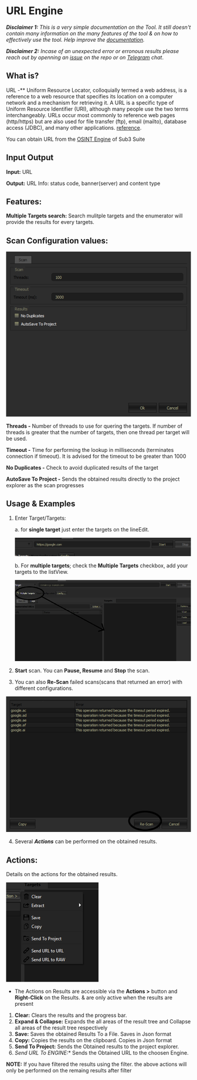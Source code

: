 # URL Engine 

***Disclaimer 1:** This is a very simple documentation on the Tool. It still doesn't contain many information on the many features of the tool & on how to effectively use the tool. Help improve the [documentation](https://github.com/3nock/s3s_doc).*

***Disclaimer 2:** Incase of an unexpected error or erronous results please reach out by openning an [issue](https://github.com/3nock/sub3suite/issues) on the repo or on [Telegram](https://t.me/sub3suite) chat*.

## What is? 

URL -** Uniform Resource Locator, colloquially termed a web address, is a reference to a web resource that specifies its location on a computer network and a mechanism for retrieving it. 
A URL is a specific type of Uniform Resource Identifier (URI), although many people use the two terms interchangeably. 
URLs occur most commonly to reference web pages (http/https) but are also used for file transfer (ftp), email (mailto), database access (JDBC), and many other applications.
[reference](https://en.wikipedia.org/wiki/URL).

You can obtain URL from the [OSINT Engine](./engines/osint.html) of Sub3 Suite

## Input Output 

**Input:** URL

**Output:** URL Info: status code, banner(server) and content type

## Features: 

**Multiple Targets search:** Search mulitple targets and the enumerator will provide the results for every targets.


## Scan Configuration values: 

<img src=images/ssl_config.png>

**Threads -** Number of threads to use for quering the targets. If number of threads is greater that the number of targets, then one thread per target will be used.

**Timeout -** Time for performing the lookup in milliseconds (terminates connection if timeout). It is advised for the timeout to be greater than 1000

**No Duplicates -** Check to avoid duplicated results of the target

**AutoSave To Project -** Sends the obtained results directly to the project explorer as the scan progresses

## Usage & Examples

1. Enter Target/Targets:

	a. for **single target** just enter the targets on the lineEdit.
	
	<img src=images/url_target.png>
	
	b. For **multiple targets**; check the **Multiple Targets** checkbox, add your targets to the listView.
	
	<img src=images/url_targets.png>
	
2. **Start** scan. You can **Pause, Resume** and **Stop** the scan.

3. You can also **Re-Scan** failed scans(scans that returned an error) with different configurations.

<img src=images/brute_rescan.png>

4. Several ***Actions*** can be performed on the obtained results.

## Actions: 

Details on the actions for the obtained results.

<img src=images/url_actions.png>

 - The Actions on Results are accessible via the **Actions >** button and **Right-Click** on the Results. & are only active when the results are present

1. **Clear:** Clears the results and the progress bar.
2. **Expand & Collapse:** Expands the all areas of the result tree and Collapse all areas of the result tree respectively
3. **Save:** Saves the obtained Results To a File. Saves in Json format
4. **Copy:** Copies the results on the clipboard. Copies in Json format
5. **Send To Project:** Sends the Obtained results to the project explorer.
5. **Send URL To ENGINE*:** Sends the Obtained URL to the choosen Engine.

**NOTE:**
	If you have filtered the results using the filter. the above actions will only be performed on the remaing results after filter